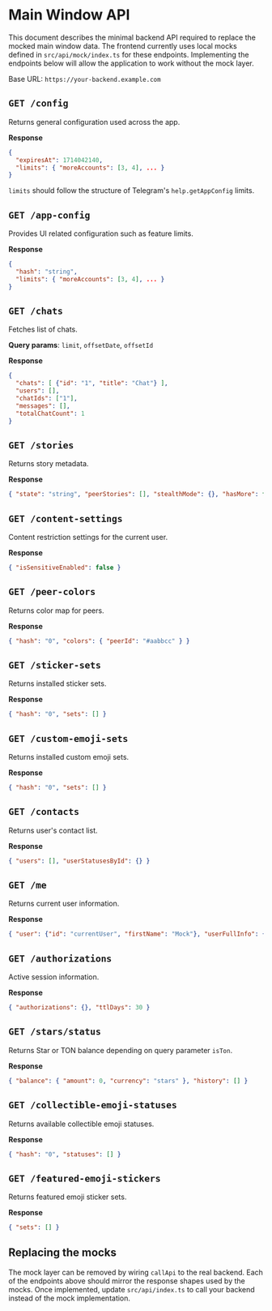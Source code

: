 # Main Window API

This document describes the minimal backend API required to replace the mocked
main window data.  The frontend currently uses local mocks defined in
`src/api/mock/index.ts` for these endpoints.  Implementing the endpoints below
will allow the application to work without the mock layer.

Base URL: `https://your-backend.example.com`

## `GET /config`
Returns general configuration used across the app.

**Response**
```json
{
  "expiresAt": 1714042140,
  "limits": { "moreAccounts": [3, 4], ... }
}
```
`limits` should follow the structure of Telegram's `help.getAppConfig` limits.

## `GET /app-config`
Provides UI related configuration such as feature limits.

**Response**
```json
{
  "hash": "string",
  "limits": { "moreAccounts": [3, 4], ... }
}
```

## `GET /chats`
Fetches list of chats.

**Query params**: `limit`, `offsetDate`, `offsetId`

**Response**
```json
{
  "chats": [ {"id": "1", "title": "Chat"} ],
  "users": [],
  "chatIds": ["1"],
  "messages": [],
  "totalChatCount": 1
}
```

## `GET /stories`
Returns story metadata.

**Response**
```json
{ "state": "string", "peerStories": [], "stealthMode": {}, "hasMore": false }
```

## `GET /content-settings`
Content restriction settings for the current user.

**Response**
```json
{ "isSensitiveEnabled": false }
```

## `GET /peer-colors`
Returns color map for peers.

**Response**
```json
{ "hash": "0", "colors": { "peerId": "#aabbcc" } }
```

## `GET /sticker-sets`
Returns installed sticker sets.

**Response**
```json
{ "hash": "0", "sets": [] }
```

## `GET /custom-emoji-sets`
Returns installed custom emoji sets.

**Response**
```json
{ "hash": "0", "sets": [] }
```

## `GET /contacts`
Returns user's contact list.

**Response**
```json
{ "users": [], "userStatusesById": {} }
```

## `GET /me`
Returns current user information.

**Response**
```json
{ "user": {"id": "currentUser", "firstName": "Mock"}, "userFullInfo": {} }
```

## `GET /authorizations`
Active session information.

**Response**
```json
{ "authorizations": {}, "ttlDays": 30 }
```

## `GET /stars/status`
Returns Star or TON balance depending on query parameter `isTon`.

**Response**
```json
{ "balance": { "amount": 0, "currency": "stars" }, "history": [] }
```

## `GET /collectible-emoji-statuses`
Returns available collectible emoji statuses.

**Response**
```json
{ "hash": "0", "statuses": [] }
```

## `GET /featured-emoji-stickers`
Returns featured emoji sticker sets.

**Response**
```json
{ "sets": [] }
```

## Replacing the mocks
The mock layer can be removed by wiring `callApi` to the real backend.  Each of
the endpoints above should mirror the response shapes used by the mocks.  Once
implemented, update `src/api/index.ts` to call your backend instead of the mock
implementation.
